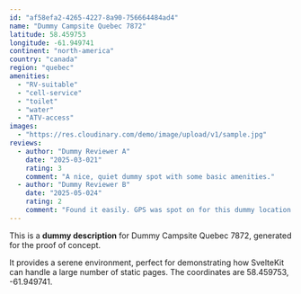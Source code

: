 ```yaml
---
id: "af58efa2-4265-4227-8a90-756664484ad4"
name: "Dummy Campsite Quebec 7872"
latitude: 58.459753
longitude: -61.949741
continent: "north-america"
country: "canada"
region: "quebec"
amenities:
  - "RV-suitable"
  - "cell-service"
  - "toilet"
  - "water"
  - "ATV-access"
images:
  - "https://res.cloudinary.com/demo/image/upload/v1/sample.jpg"
reviews:
  - author: "Dummy Reviewer A"
    date: "2025-03-021"
    rating: 3
    comment: "A nice, quiet dummy spot with some basic amenities."
  - author: "Dummy Reviewer B"
    date: "2025-05-024"
    rating: 2
    comment: "Found it easily. GPS was spot on for this dummy location."
---
```


This is a **dummy description** for Dummy Campsite Quebec 7872, generated for the proof of concept.

It provides a serene environment, perfect for demonstrating how SvelteKit can handle a large number of static pages. The coordinates are 58.459753, -61.949741.
